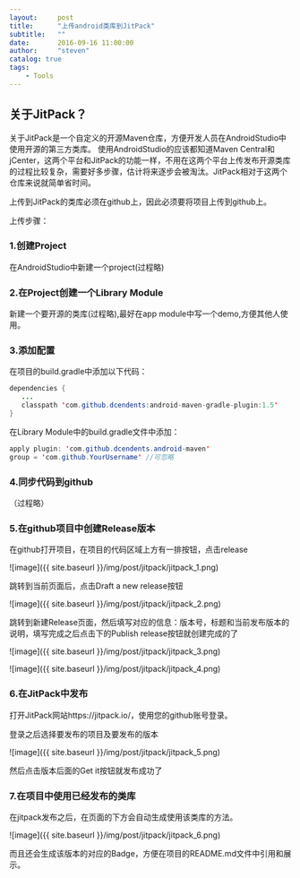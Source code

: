 ```yaml
---
layout:     post
title:      "上传android类库到JitPack"
subtitle:   ""
date:       2016-09-16 11:00:00
author:     "steven"
catalog: true
tags:
    - Tools
---
```


## 关于JitPack？

关于JitPack是一个自定义的开源Maven仓库，方便开发人员在AndroidStudio中使用开源的第三方类库。
使用AndroidStudio的应该都知道Maven Central和jCenter，这两个平台和JitPack的功能一样，不用在这两个平台上传发布开源类库的过程比较复杂，需要好多步骤，估计将来逐步会被淘汰。JitPack相对于这两个仓库来说就简单省时间。

上传到JitPack的类库必须在github上，因此必须要将项目上传到github上。

上传步骤：


### 1.创建Project

在AndroidStudio中新建一个project(过程略)


### 2.在Project创建一个Library Module

新建一个要开源的类库(过程略),最好在app module中写一个demo,方便其他人使用。

### 3.添加配置

在项目的build.gradle中添加以下代码：

```java
dependencies {
   ...
   classpath 'com.github.dcendents:android-maven-gradle-plugin:1.5'
}
```

在Library Module中的build.gradle文件中添加：

```java
apply plugin: 'com.github.dcendents.android-maven'
group = 'com.github.YourUsername' //可忽略
```

### 4.同步代码到github
（过程略）


### 5.在github项目中创建Release版本

在github打开项目，在项目的代码区域上方有一排按钮，点击release

![image]({{ site.baseurl }}/img/post/jitpack/jitpack_1.png)

跳转到当前页面后，点击Draft a new release按钮

![image]({{ site.baseurl }}/img/post/jitpack/jitpack_2.png)

跳转到新建Release页面，然后填写对应的信息：版本号，标题和当前发布版本的说明，填写完成之后点击下的Publish release按钮就创建完成的了

![image]({{ site.baseurl }}/img/post/jitpack/jitpack_3.png)

![image]({{ site.baseurl }}/img/post/jitpack/jitpack_4.png)


### 6.在JitPack中发布

打开JitPack网站https://jitpack.io/，使用您的github账号登录。

登录之后选择要发布的项目及要发布的版本

![image]({{ site.baseurl }}/img/post/jitpack/jitpack_5.png)

然后点击版本后面的Get it按钮就发布成功了

### 7.在项目中使用已经发布的类库

在jitpack发布之后，在页面的下方会自动生成使用该类库的方法。

![image]({{ site.baseurl }}/img/post/jitpack/jitpack_6.png)

而且还会生成该版本的对应的Badge，方便在项目的README.md文件中引用和展示。
